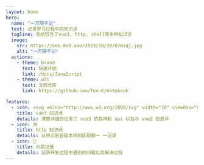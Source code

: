```yaml
---
layout: home
hero:
  name: "一万随手记"
  text: 记录学习过程中的知识点
  tagline: 总结包含了vue3, http, shell等多种知识点
  image:
    src: https://ooo.0x0.ooo/2023/10/20/O7mzqj.jpg
    alt: "一万随手记"
  actions:
    - theme: brand
      text: 快速开始
      link: /docs/JavaScript
    - theme: alt
      text: 文档仓库
      link: https://github.com/Ten-K/notebook

features:
  - icon: <svg xmlns="http://www.w3.org/2000/svg" width="30" viewBox="0 0 256 220.8"><path fill="#41B883" d="M204.8 0H256L128 220.8 0 0h97.92L128 51.2 157.44 0h47.36Z"/><path fill="#41B883" d="m0 0 128 220.8L256 0h-51.2L128 132.48 50.56 0H0Z"/><path fill="#35495E" d="M50.56 0 128 133.12 204.8 0h-47.36L128 51.2 97.92 0H50.56Z"/></svg>
    title: vue3 知识点
    details: 清楚详细的记录了 vue3 的各种新 api 以及与 vue2 的差异
  - icon: 🕸️
    title: http 知识点
    details: 从特点到各版本间的区别都一 一记录
  - icon: 🚧
    title: 问题记录
    details: 记录开发过程中遇到的问题以及解决过程
---
```


<style>
:root {
  --vp-home-hero-name-color: transparent;
  --vp-home-hero-name-background: -webkit-linear-gradient(120deg, #bd34fe 30%, #41d1ff);
  --vp-home-hero-image-background-image: linear-gradient(-45deg, #bd34fe 50%, #47caff 50%);
  --vp-home-hero-image-filter: blur(44px);
}

@media (min-width: 640px) {
  :root {
    --vp-home-hero-image-filter: blur(56px);
  }
}

@media (min-width: 960px) {
  :root {
    --vp-home-hero-image-filter: blur(68px);
  }
}
</style>
